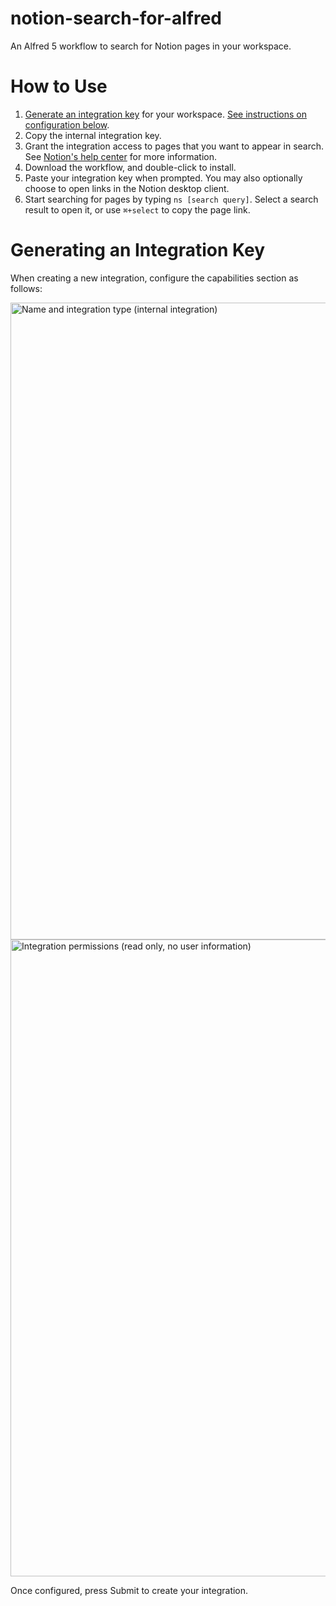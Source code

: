 # notion-search-for-alfred

An Alfred 5 workflow to search for Notion pages in your workspace.

# How to Use

1. [Generate an integration key](https://www.notion.so/my-integrations/) for your workspace. [See instructions on configuration below](#generating-an-integration-key).
2. Copy the internal integration key.
3. Grant the integration access to pages that you want to appear in search. See [Notion's help center](https://www.notion.so/help/add-and-manage-connections-with-the-api#add-connections-to-pages) for more information.
4. Download the workflow, and double-click to install.
5. Paste your integration key when prompted. You may also optionally choose to open links in the Notion desktop client.
6. Start searching for pages by typing `ns [search query]`. Select a search result to open it, or use `⌘+select` to copy the page link.

# Generating an Integration Key

When creating a new integration, configure the capabilities section as follows:

<img width="1019" alt="Name and integration type (internal integration)" src="https://user-images.githubusercontent.com/34608561/196333666-f1842090-e794-4cb4-8bcf-f892b41516af.png">

<img width="1019" alt="Integration permissions (read only, no user information)" src="https://user-images.githubusercontent.com/34608561/196333693-ca336de1-27fc-497b-8945-c626e7c433ac.png">

Once configured, press Submit to create your integration.
